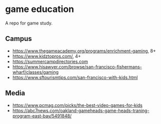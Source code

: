 # game education

A repo for game study.

## Campus
- https://www.thegameacademy.org/programs/enrichment-gaming, 8+
- https://www.kidztopros.com/, 4+
- https://summercampdirectories.com
- https://www.hisawyer.com/browse/san-francisco-fishermans-wharf/classes/gaming
- https://www.sftourismtips.com/san-francisco-with-kids.html

## Media
- https://www.pcmag.com/picks/the-best-video-games-for-kids
- https://abc7news.com/oakland-gameheads-game-heads-traning-program-east-bay/5491848/
